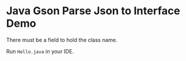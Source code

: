 Java Gson Parse Json to Interface Demo
======================================

There must be a field to hold the class name.

Run `Hello.java` in your IDE.